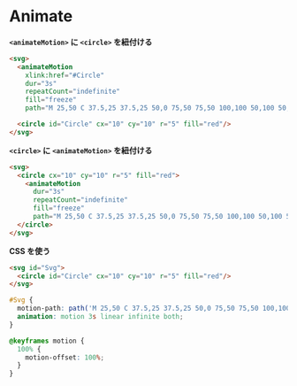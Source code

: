 # Animate

__`<animateMotion>` に `<circle>` を紐付ける__

```html
<svg>
  <animateMotion 
    xlink:href="#Circle"
    dur="3s" 
    repeatCount="indefinite" 
    fill="freeze" 
    path="M 25,50 C 37.5,25 37.5,25 50,0 75,50 75,50 100,100 50,100 50,100 0,100 12.5,75 12.5,75 25,50 Z" />

  <circle id="Circle" cx="10" cy="10" r="5" fill="red"/>
</svg>
```

__`<circle>` に `<animateMotion>` を紐付ける__

```html
<svg>
  <circle cx="10" cy="10" r="5" fill="red">
    <animateMotion 
      dur="3s" 
      repeatCount="indefinite" 
      fill="freeze" 
      path="M 25,50 C 37.5,25 37.5,25 50,0 75,50 75,50 100,100 50,100 50,100 0,100 12.5,75 12.5,75 25,50 Z" />
  </circle>
</svg>
```

__CSS を使う__

```html
<svg id="Svg">
  <circle id="Circle" cx="10" cy="10" r="5" fill="red"/>
</svg>
```

```css
#Svg {
  motion-path: path('M 25,50 C 37.5,25 37.5,25 50,0 75,50 75,50 100,100 50,100 50,100 0,100 12.5,75 12.5,75 25,50 Z');
  animation: motion 3s linear infinite both;
}

@keyframes motion {
  100% {
    motion-offset: 100%;
  }
}
```
